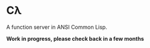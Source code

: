 # Cλ

A function server in ANSI Common Lisp.

**Work in progress, please check back in a few months**
